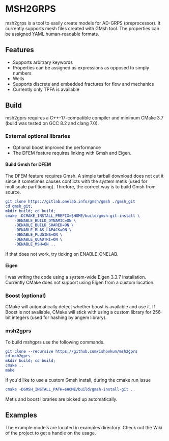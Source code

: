 # MSH2GRPS
msh2grps is a tool to easily create models for AD-GRPS (preprocessor).
It currently supports mesh files created with GMsh tool.
The properties can be assigned YAML human-readable formats.

## Features
- Supports arbitrary keywords
- Properties can be assigned as expressions as opposed to simply numbers
- Wells
- Supports discrete and embedded fractures for flow and mechanics
- Currently only TPFA is available

## Build

msh2gprs requires a C++-17-compatible compiler and minimum CMake 3.7
(build was tested on GCC 8.2 and clang 7.0).

### External optional libraries
- Optional boost improved the performance
- The DFEM feature requires linking with Gmsh and Eigen.

#### Build Gmsh for DFEM
The DFEM feature requires Gmsh.
A simple tarball download does not cut it since it sometimes causes conflicts
with the system metis (used for multiscale partitioning).
Threfore, the correct way is to build Gmsh from source.
``` cmake
git clone https://gitlab.onelab.info/gmsh/gmsh ./gmsh_git
cd gmsh_git;
mkdir build; cd build;
cmake -DCMAKE_INSTALL_PREFIX=$HOME/build/gmsh-git-install \
    -DENABLE_BUILD_DYNAMIC=ON \
    -DENABLE_BUILD_SHARED=ON \
    -DENABLE_BLAS_LAPACK=ON \
    -DENABLE_PLUGINS=ON \
    -DENABLE_QUADTRI=ON \
    -DENABLE_MSH=ON ..
```
If that does not work, try ticking on ENABLE_ONELAB.

#### Eigen
I was writing the code using a system-wide Eigen 3.3.7 installation.
Currently CMake does not support using Eigen from a custom location.

### Boost (optional)
CMake will automatically detect whether boost is available and use it.
If Boost is not available, CMake will stick with using a custom library
for 256-bit integers (used for hashing by angem library).

### msh2gprs
To build mshgprs use the following commands.
``` cmake
git clone --recursive https://github.com/ishovkun/msh2gprs
cd msh2gprs
mkdir build; cd build;
cmake ..
make
```

If you'd like to use a custom Gmsh install, during the cmake run issue

``` cmake
cmake -DGMSH_INSTALL_PATH=$HOME/build/gmsh-install-git ..
```

Metis and boost libraries are picked up automatically.

## Examples
The example models are located in examples directory.
Check out the Wiki of the project to get a handle on the usage.
